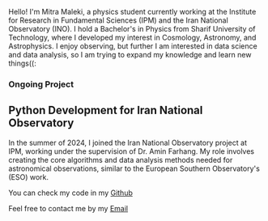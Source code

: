 

Hello! I'm Mitra Maleki, a  physics student currently working at the Institute for Research in Fundamental Sciences (IPM) and the Iran National Observatory (INO). I hold a Bachelor's in Physics from Sharif University of Technology, where I developed my interest in Cosmology, Astronomy, and Astrophysics. I enjoy observing, but further I am interested in data science and data analysis, so I am trying to expand my knowledge and learn new things((:



### Ongoing Project


## Python Development for Iran National Observatory

In the summer of 2024, I joined the Iran National Observatory project at IPM, working under the supervision of Dr. Amin Farhang. My role involves creating the core algorithms and data analysis methods needed for astronomical observations, similar to the European Southern Observatory's (ESO) work. 

You can check my code in my [Github](Github.com/mitramaleki)

Feel free to contact me by my [Email](mitramalekiy@gmail.com) 
